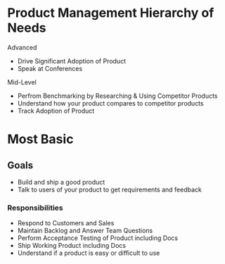 # Product Management Hierarchy of Needs

Advanced

* Drive Significant Adoption of Product
* Speak at Conferences

Mid-Level

* Perfrom Benchmarking by Researching & Using Competitor Products
* Understand how your product compares to competitor products
* Track Adoption of Product

# Most Basic

## Goals

* Build and ship a good product
* Talk to users of your product to get requirements and feedback

### Responsibilities

* Respond to Customers and Sales
* Maintain Backlog and Answer Team Questions
* Perform Acceptance Testing of Product including Docs
* Ship Working Product including Docs
* Understand if a product is easy or difficult to use

